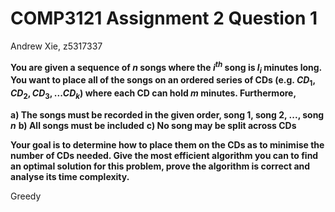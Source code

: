 # COMP3121 Assignment 2 Question 1

Andrew Xie, z5317337

**You are given a sequence of $n$ songs where the $i^{th}$ song is $l_i$ minutes long. You want to place all of the songs on an ordered series of CDs (e.g. $CD_1, CD_2, CD_3, ... CD_k$) where each CD can hold $m$ minutes. Furthermore,**

**a) The songs must be recorded in the given order, song 1, song 2, ..., song $n$**
**b) All songs must be included**
**c) No song may be split across CDs**

**Your goal is to determine how to place them on the CDs as to minimise the number of CDs needed. Give the most efficient algorithm you can to find an optimal solution for this problem, prove the algorithm is correct and analyse its time complexity.** 

Greedy











